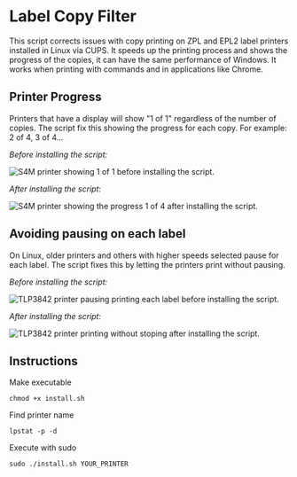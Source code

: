 # Label Copy Filter
This script corrects issues with copy printing on ZPL and EPL2 label printers installed in Linux via CUPS. It speeds up the printing process and shows the progress of the copies, it can have the same performance of Windows. It works when printing with commands and in applications like Chrome.

## Printer Progress
Printers that have a display will show "1 of 1" regardless of the number of copies. The script fix this showing the progress for each copy. For example: 2 of 4, 3 of 4...

_Before installing the script:_

![S4M printer showing 1 of 1 before installing the script.](https://serradomar.tec.br/imagens/label-copy-filter/slow-s4m.jpg)

_After installing the script:_

![S4M printer showing the progress 1 of 4 after installing the script.](https://serradomar.tec.br/imagens/label-copy-filter/fast-s4m.gif)

## Avoiding pausing on each label
On Linux, older printers and others with higher speeds selected pause for each label. The script fixes this by letting the printers print without pausing.

_Before installing the script:_

![TLP3842 printer pausing printing each label before installing the script.](https://serradomar.tec.br/imagens/label-copy-filter/cslow-tlp3842.gif)

_After installing the script:_

![TLP3842 printer printing without stoping after installing the script.](https://serradomar.tec.br/imagens/label-copy-filter/fast-tlp3842.gif)

## Instructions

Make executable
```
chmod +x install.sh
```
Find printer name
```
lpstat -p -d
```
Execute with sudo
```
sudo ./install.sh YOUR_PRINTER
```
